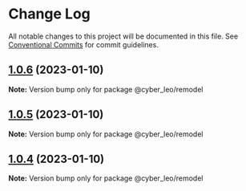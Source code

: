 # Change Log

All notable changes to this project will be documented in this file.
See [Conventional Commits](https://conventionalcommits.org) for commit guidelines.

## [1.0.6](https://github.com/leonunes-cyber/lerna-model/compare/@cyber_leo/remodel@1.0.5...@cyber_leo/remodel@1.0.6) (2023-01-10)

**Note:** Version bump only for package @cyber_leo/remodel





## [1.0.5](https://github.com/leonunes-cyber/lerna-model/compare/@cyber_leo/remodel@1.0.4...@cyber_leo/remodel@1.0.5) (2023-01-10)

**Note:** Version bump only for package @cyber_leo/remodel





## [1.0.4](https://github.com/leonunes-cyber/lerna-model/compare/@cyber_leo/remodel@1.0.3...@cyber_leo/remodel@1.0.4) (2023-01-10)

**Note:** Version bump only for package @cyber_leo/remodel
